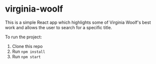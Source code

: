 # virginia-woolf
This is a simple React app which highlights some of Virginia Woolf's best work and allows the user to search for a specific title.

To run the project:

1. Clone this repo
2. Run `npm install`
3. Run `npm start`
